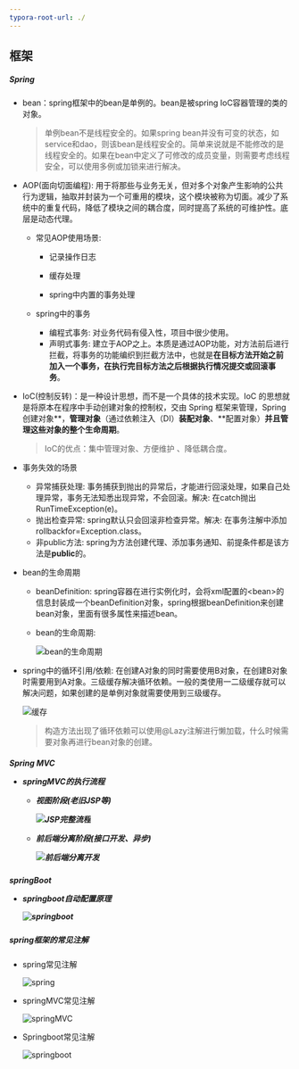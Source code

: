 ```yaml
---
typora-root-url: ./
---
```


<h2>框架
</h2>

<h5>Spring
</h5>

- bean：spring框架中的bean是单例的。bean是被spring IoC容器管理的类的对象。

  > 单例bean不是线程安全的。如果spring bean并没有可变的状态，如service和dao，则该bean是线程安全的。简单来说就是不能修改的是线程安全的。如果在bean中定义了可修改的成员变量，则需要考虑线程安全，可以使用多例或加锁来进行解决。



- AOP(面向切面编程): 用于将那些与业务无关，但对多个对象产生影响的公共行为逻辑，抽取并封装为一个可重用的模块，这个模块被称为切面。减少了系统中的重复代码，降低了模块之间的耦合度，同时提高了系统的可维护性。底层是动态代理。

  - 常见AOP使用场景:

    - 记录操作日志

    - 缓存处理
    - spring中内置的事务处理

  - spring中的事务

    - 编程式事务: 对业务代码有侵入性，项目中很少使用。
    - 声明式事务: 建立于AOP之上。本质是通过AOP功能，对方法前后进行拦截，将事务的功能编织到拦截方法中，也就是**在目标方法开始之前加入一个事务，在执行完目标方法之后根据执行情况提交或回滚事务**。
    
     

- IoC(控制反转)：是一种设计思想，而不是一个具体的技术实现。IoC 的思想就是将原本在程序中手动创建对象的控制权，交由 Spring 框架来管理，Spring 创建对象**，**管理对象**（通过依赖注入（DI）**装配对象**、**配置对象）**并且管理这些对象的整个生命周期**。

  > IoC的优点：集中管理对象、方便维护 、降低耦合度。



- 事务失效的场景
  - 异常捕获处理: 事务捕获到抛出的异常后，才能进行回滚处理，如果自己处理异常，事务无法知悉出现异常，不会回滚。解决: 在catch抛出RunTimeException(e)。
  - 抛出检查异常: spring默认只会回滚非检查异常。解决: 在事务注解中添加rollbackfor=Exception.class。
  - 非public方法: spring为方法创建代理、添加事务通知、前提条件都是该方法是**public**的。



- bean的生命周期

  - beanDefinition: spring容器在进行实例化时，会将xml配置的\<bean>的信息封装成一个beanDefinition对象，spring根据beanDefinition来创建bean对象，里面有很多属性来描述bean。

  - bean的生命周期:

    ![bean的生命周期](/assets/bean%E7%9A%84%E7%94%9F%E5%91%BD%E5%91%A8%E6%9C%9F.jpg)

    

- spring中的循环引用/依赖: 在创建A对象的同时需要使用B对象，在创建B对象时需要用到A对象。三级缓存解决循环依赖。一般的类使用一二级缓存就可以解决问题，如果创建的是单例对象就需要使用到三级缓存。

  ![缓存](/assets/spring%E7%BC%93%E5%AD%98.jpg)

  > 构造方法出现了循环依赖可以使用@Lazy注解进行懒加载，什么时候需要对象再进行bean对象的创建。



<h5>Spring MVC

- springMVC的执行流程

  - 视图阶段(老旧JSP等)

    ![JSP完整流程](/assets/springMVC%E5%AE%8C%E6%95%B4%E6%B5%81%E7%A8%8B.jpg)

  - 前后端分离阶段(接口开发、异步)

    ![前后端分离开发](/assets/%E5%89%8D%E5%90%8E%E7%AB%AF%E5%BC%80%E5%8F%91%E6%B5%81%E7%A8%8B.jpg)

    

<h5>springBoot

- springboot自动配置原理

  ![springboot](/assets/springboot%E8%87%AA%E5%8A%A8%E9%85%8D%E7%BD%AE.jpg)



<h5>spring框架的常见注解
</h5>

- spring常见注解

  ![spring](/assets/spring%E6%B3%A8%E8%A7%A3.jpg)

  

- springMVC常见注解

  ![springMVC](/assets/springMVC%E6%B3%A8%E8%A7%A3.jpg)



- Springboot常见注解

  ![springboot](/assets/springboot%E6%B3%A8%E8%A7%A3.jpg)